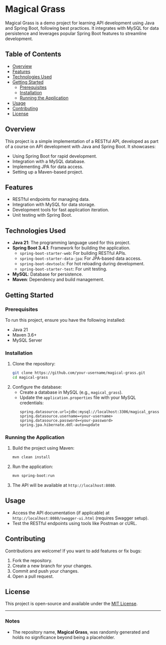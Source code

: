 # Magical Grass

Magical Grass is a demo project for learning API development using Java and Spring Boot, following best practices. It integrates with MySQL for data persistence and leverages popular Spring Boot features to streamline development.

## Table of Contents
- [Overview](#overview)
- [Features](#features)
- [Technologies Used](#technologies-used)
- [Getting Started](#getting-started)
  - [Prerequisites](#prerequisites)
  - [Installation](#installation)
  - [Running the Application](#running-the-application)
- [Usage](#usage)
- [Contributing](#contributing)
- [License](#license)

## Overview
This project is a simple implementation of a RESTful API, developed as part of a course on API development with Java and Spring Boot. It showcases:
- Using Spring Boot for rapid development.
- Integration with a MySQL database.
- Implementing JPA for data access.
- Setting up a Maven-based project.

## Features
- RESTful endpoints for managing data.
- Integration with MySQL for data storage.
- Development tools for fast application iteration.
- Unit testing with Spring Boot.

## Technologies Used
- **Java 21**: The programming language used for this project.
- **Spring Boot 3.4.1**: Framework for building the application.
  - `spring-boot-starter-web`: For building RESTful APIs.
  - `spring-boot-starter-data-jpa`: For JPA-based data access.
  - `spring-boot-devtools`: For hot reloading during development.
  - `spring-boot-starter-test`: For unit testing.
- **MySQL**: Database for persistence.
- **Maven**: Dependency and build management.

## Getting Started

### Prerequisites
To run this project, ensure you have the following installed:
- Java 21
- Maven 3.6+
- MySQL Server

### Installation
1. Clone the repository:
   ```bash
   git clone https://github.com/your-username/magical-grass.git
   cd magical-grass
   ```
2. Configure the database:
   - Create a database in MySQL (e.g., `magical_grass`).
   - Update the `application.properties` file with your MySQL credentials:
     ```properties
     spring.datasource.url=jdbc:mysql://localhost:3306/magical_grass
     spring.datasource.username=<your-username>
     spring.datasource.password=<your-password>
     spring.jpa.hibernate.ddl-auto=update
     ```

### Running the Application
1. Build the project using Maven:
   ```bash
   mvn clean install
   ```
2. Run the application:
   ```bash
   mvn spring-boot:run
   ```
3. The API will be available at `http://localhost:8080`.

## Usage
- Access the API documentation (if applicable) at `http://localhost:8080/swagger-ui.html` (requires Swagger setup).
- Test the RESTful endpoints using tools like Postman or cURL.

## Contributing
Contributions are welcome! If you want to add features or fix bugs:
1. Fork the repository.
2. Create a new branch for your changes.
3. Commit and push your changes.
4. Open a pull request.

## License
This project is open-source and available under the [MIT License](LICENSE).

---

### Notes
- The repository name, **Magical Grass**, was randomly generated and holds no significance beyond being a placeholder.

